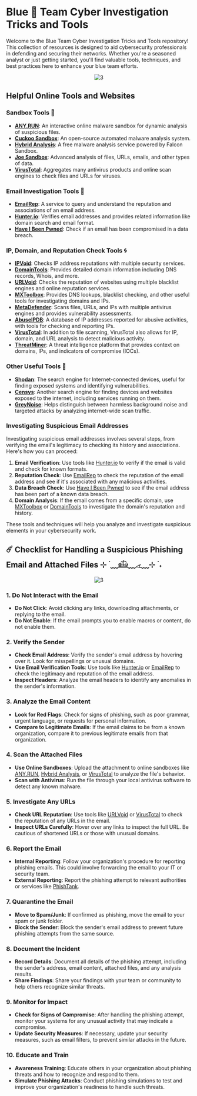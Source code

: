 # Blue 🧿 Team Cyber Investigation Tricks and Tools 
Welcome to the Blue Team Cyber Investigation Tricks and Tools repository! This collection of resources is designed to aid cybersecurity professionals in defending and securing their networks. Whether you're a seasoned analyst or just getting started, you'll find valuable tools, techniques, and best practices here to enhance your blue team efforts.

<div align="center">

![3](https://i.giphy.com/media/v1.Y2lkPTc5MGI3NjExcDZ4aHNoajhjZzV1a2E5YncyNGdlMzlzemprZnU2MXhoOWpsZ2dodiZlcD12MV9pbnRlcm5hbF9naWZfYnlfaWQmY3Q9Zw/l0MYuvVSsKz2fQRuo/giphy.gif)
</div> 

## Helpful Online Tools and Websites

### Sandbox Tools 💠

- **[ANY.RUN](https://any.run)**: An interactive online malware sandbox for dynamic analysis of suspicious files.
- **[Cuckoo Sandbox](https://cuckoosandbox.org)**: An open-source automated malware analysis system.
- **[Hybrid Analysis](https://www.hybrid-analysis.com)**: A free malware analysis service powered by Falcon Sandbox.
- **[Joe Sandbox](https://www.joesandbox.com)**: Advanced analysis of files, URLs, emails, and other types of data.
- **[VirusTotal](https://www.virustotal.com)**: Aggregates many antivirus products and online scan engines to check files and URLs for viruses.

### Email Investigation Tools 🎐

- **[EmailRep](https://emailrep.io)**: A service to query and understand the reputation and associations of an email address.
- **[Hunter.io](https://hunter.io)**: Verifies email addresses and provides related information like domain search and email format.
- **[Have I Been Pwned](https://haveibeenpwned.com)**: Check if an email has been compromised in a data breach.

### IP, Domain, and Reputation Check Tools 🌀

- **[IPVoid](https://www.ipvoid.com)**: Checks IP address reputations with multiple security services.
- **[DomainTools](https://www.domaintools.com)**: Provides detailed domain information including DNS records, Whois, and more.
- **[URLVoid](https://www.urlvoid.com)**: Checks the reputation of websites using multiple blacklist engines and online reputation services.
- **[MXToolbox](https://mxtoolbox.com)**: Provides DNS lookups, blacklist checking, and other useful tools for investigating domains and IPs.
- **[MetaDefender](https://metadefender.opswat.com)**: Scans files, URLs, and IPs with multiple antivirus engines and provides vulnerability assessments.
- **[AbuseIPDB](https://www.abuseipdb.com)**: A database of IP addresses reported for abusive activities, with tools for checking and reporting IPs.
- **[VirusTotal](https://www.virustotal.com)**: In addition to file scanning, VirusTotal also allows for IP, domain, and URL analysis to detect malicious activity.
- **[ThreatMiner](https://www.threatminer.org)**: A threat intelligence platform that provides context on domains, IPs, and indicators of compromise (IOCs).

### Other Useful Tools 🫧

- **[Shodan](https://www.shodan.io)**: The search engine for Internet-connected devices, useful for finding exposed systems and identifying vulnerabilities.
- **[Censys](https://censys.io)**: Another search engine for finding devices and websites exposed to the internet, including services running on them.
- **[GreyNoise](https://www.greynoise.io)**: Helps distinguish between harmless background noise and targeted attacks by analyzing internet-wide scan traffic.

### Investigating Suspicious Email Addresses

Investigating suspicious email addresses involves several steps, from verifying the email's legitimacy to checking its history and associations. Here's how you can proceed:

1. **Email Verification**: Use tools like [Hunter.io](https://hunter.io) to verify if the email is valid and check for known formats.
2. **Reputation Check**: Use [EmailRep](https://emailrep.io) to check the reputation of the email address and see if it's associated with any malicious activities.
3. **Data Breach Check**: Use [Have I Been Pwned](https://haveibeenpwned.com) to see if the email address has been part of a known data breach.
4. **Domain Analysis**: If the email comes from a specific domain, use [MXToolbox](https://mxtoolbox.com) or [DomainTools](https://www.domaintools.com) to investigate the domain's reputation and history.

These tools and techniques will help you analyze and investigate suspicious elements in your cybersecurity work.

## ☄️ Checklist for Handling a Suspicious Phishing Email and Attached Files ⊹ ࣪ ﹏𓊝﹏𓂁﹏⊹ ࣪ ˖

<div align="center">

![3](https://i.giphy.com/media/v1.Y2lkPTc5MGI3NjExaTEyN3M5dGJzamMxanZrOXpqOTVlNW5penRnaTNiajk5MnoxcmowNiZlcD12MV9pbnRlcm5hbF9naWZfYnlfaWQmY3Q9Zw/26wAdRgBEvr3A48AE/giphy.gif)
</div> 

### 1. Do Not Interact with the Email
- **Do Not Click**: Avoid clicking any links, downloading attachments, or replying to the email.
- **Do Not Enable**: If the email prompts you to enable macros or content, do not enable them.

### 2. Verify the Sender
- **Check Email Address**: Verify the sender's email address by hovering over it. Look for misspellings or unusual domains.
- **Use Email Verification Tools**: Use tools like [Hunter.io](https://hunter.io) or [EmailRep](https://emailrep.io) to check the legitimacy and reputation of the email address.
- **Inspect Headers**: Analyze the email headers to identify any anomalies in the sender's information.

### 3. Analyze the Email Content
- **Look for Red Flags**: Check for signs of phishing, such as poor grammar, urgent language, or requests for personal information.
- **Compare to Legitimate Emails**: If the email claims to be from a known organization, compare it to previous legitimate emails from that organization.

### 4. Scan the Attached Files
- **Use Online Sandboxes**: Upload the attachment to online sandboxes like [ANY.RUN](https://any.run), [Hybrid Analysis](https://www.hybrid-analysis.com), or [VirusTotal](https://www.virustotal.com) to analyze the file's behavior.
- **Scan with Antivirus**: Run the file through your local antivirus software to detect any known malware.

### 5. Investigate Any URLs
- **Check URL Reputation**: Use tools like [URLVoid](https://www.urlvoid.com) or [VirusTotal](https://www.virustotal.com) to check the reputation of any URLs in the email.
- **Inspect URLs Carefully**: Hover over any links to inspect the full URL. Be cautious of shortened URLs or those with unusual domains.

### 6. Report the Email
- **Internal Reporting**: Follow your organization's procedure for reporting phishing emails. This could involve forwarding the email to your IT or security team.
- **External Reporting**: Report the phishing attempt to relevant authorities or services like [PhishTank](https://www.phishtank.com).

### 7. Quarantine the Email
- **Move to Spam/Junk**: If confirmed as phishing, move the email to your spam or junk folder.
- **Block the Sender**: Block the sender's email address to prevent future phishing attempts from the same source.

### 8. Document the Incident
- **Record Details**: Document all details of the phishing attempt, including the sender's address, email content, attached files, and any analysis results.
- **Share Findings**: Share your findings with your team or community to help others recognize similar threats.

### 9. Monitor for Impact
- **Check for Signs of Compromise**: After handling the phishing attempt, monitor your systems for any unusual activity that may indicate a compromise.
- **Update Security Measures**: If necessary, update your security measures, such as email filters, to prevent similar attacks in the future.

### 10. Educate and Train
- **Awareness Training**: Educate others in your organization about phishing threats and how to recognize and respond to them.
- **Simulate Phishing Attacks**: Conduct phishing simulations to test and improve your organization's readiness to handle such threats.

